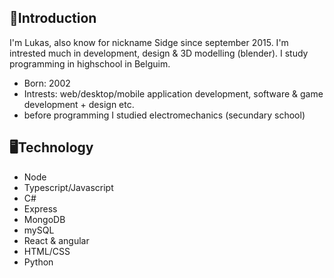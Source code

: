 
## 👋Introduction

I'm Lukas, also know for nickname Sidge since september 2015.
I'm intrested much in development, design & 3D modelling (blender).
I study programming in highschool in Belguim.

- Born: 2002
- Intrests: web/desktop/mobile application development, software & game development + design etc.
- before programming I studied electromechanics (secundary school)

## 🖥Technology

- Node
- Typescript/Javascript
- C#
- Express
- MongoDB
- mySQL
- React & angular
- HTML/CSS
- Python
